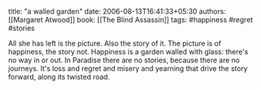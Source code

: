 
title: "a walled garden"
date: 2006-08-13T16:41:33+05:30
authors: [[Margaret Atwood]]
book: [[The Blind Assassin]]
tags: #happiness #regret #stories

All she has left is the picture. Also the story of it. The picture is of happiness, the story not. Happiness is a garden walled with glass: there's no way in or out. In Paradise there are no stories, because there are no journeys. It's loss and regret and misery and yearning that drive the story forward, along its twisted road.
